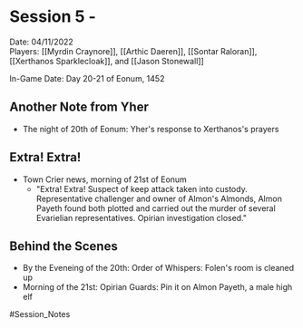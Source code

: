 # Session 5 - 

Date: 04/11/2022  
Players: [[Myrdin Craynore]], [[Arthic Daeren]], [[Sontar Raloran]], [[Xerthanos Sparklecloak]], and [[Jason Stonewall]]  

In-Game Date: Day 20-21 of Eonum, 1452

## Another Note from Yher
- The night of 20th of Eonum: Yher's response to Xerthanos's prayers

## Extra! Extra!
- Town Crier news, morning of 21st of Eonum
	- "Extra! Extra! Suspect of keep attack taken into custody. Representative challenger and owner of Almon's Almonds, Almon Payeth found both plotted and carried out the murder of several Evarielian representatives. Opirian investigation closed."

## Behind the Scenes
- By the Eveneing of the 20th: Order of Whispers: Folen's room is cleaned up
- Morning of the 21st: Opirian Guards: Pin it on Almon Payeth, a male high elf

#Session_Notes